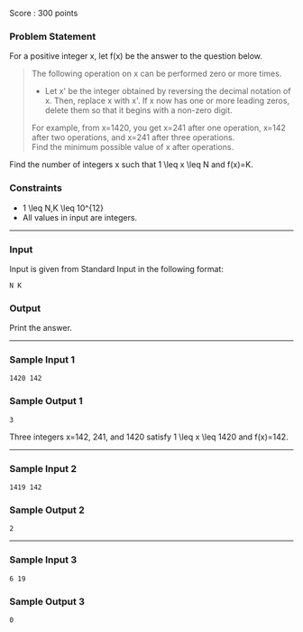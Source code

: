 Score : 300 points

### Problem Statement

For a positive integer x, let f(x) be the answer to the question below.

> The following operation on x can be performed zero or more times.
>
> * Let x' be the integer obtained by reversing the decimal notation of x. Then, replace x with x'. If x now has one or more leading zeros, delete them so that it begins with a non-zero digit.
>
> For example, from x=1420, you get x=241 after one operation, x=142 after two operations, and x=241 after three operations.  
> Find the minimum possible value of x after operations.

Find the number of integers x such that 1 \leq x \leq N and f(x)=K.

### Constraints

* 1 \leq N,K \leq 10^{12}
* All values in input are integers.

---

### Input

Input is given from Standard Input in the following format:

```
N K
```

### Output

Print the answer.

---

### Sample Input 1

```
1420 142
```

### Sample Output 1

```
3
```

Three integers x=142, 241, and 1420 satisfy 1 \leq x \leq 1420 and f(x)=142.

---

### Sample Input 2

```
1419 142
```

### Sample Output 2

```
2
```

---

### Sample Input 3

```
6 19
```

### Sample Output 3

```
0
```
